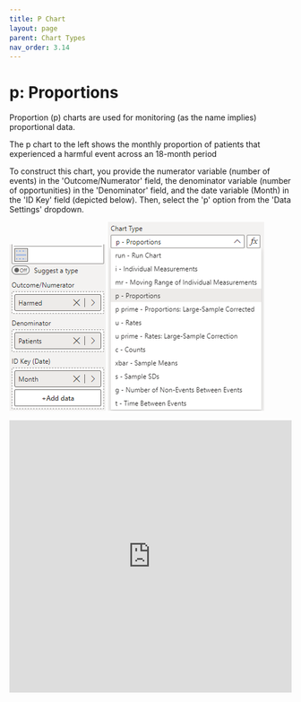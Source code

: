 ```yaml
---
title: P Chart
layout: page
parent: Chart Types
nav_order: 3.14
---
```


# p: Proportions
Proportion (p) charts are used for monitoring (as the name implies) proportional data.

The p chart to the left shows the monthly proportion of patients that experienced a harmful event across an 18-month period

To construct this chart, you provide the numerator variable (number of events) in the 'Outcome/Numerator' field, the denominator variable (number of opportunities) in the 'Denominator' field, and the date variable (Month) in the 'ID Key' field (depicted below). Then, select the 'p' option from the 'Data Settings' dropdown.

![p Chart Fields](images\pChartFields.png) ![p Chart Type](images\pChartType.png)

<iframe title="SPCVisualExamplesTesting" width="100%" height="486" src="https://app.powerbi.com/view?r=eyJrIjoiYjg0ZmZlYzQtM2MyMC00NDg0LWIwMWQtOThjNTE2ZjJhOGQ5IiwidCI6IjIzMjA0YzgxLTVlNzYtNDE0ZS04Y2M1LTYzMWI0ODc0ZTIwOCJ9&pageName=ReportSectionecc4691e302030eef99f" frameborder="0" allowFullScreen="true"></iframe>
